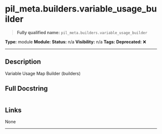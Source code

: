 # pil_meta.builders.variable_usage_builder
> **Fully qualified name:** `pil_meta.builders.variable_usage_builder`

**Type:** module
**Module:** 
**Status:** n/a
**Visibility:** n/a
**Tags:** 
**Deprecated:** ❌

---

## Description
Variable Usage Map Builder (builders)

## Full Docstring
```

```

## Links
None

---
